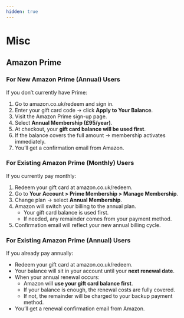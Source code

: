```yaml
---
hidden: true
---
```


# Misc

## Amazon Prime

### For New Amazon Prime (Annual) Users

If you don’t currently have Prime:

1. Go to amazon.co.uk/redeem and sign in.
2. Enter your gift card code → click **Apply to Your Balance**.
3. Visit the Amazon Prime sign-up page.
4. Select **Annual Membership (£95/year)**.
5. At checkout, your **gift card balance will be used first**.
6. If the balance covers the full amount → membership activates immediately.
7. You’ll get a confirmation email from Amazon.

### For Existing Amazon Prime (Monthly) Users

If you currently pay monthly:

1. Redeem your gift card at amazon.co.uk/redeem.
2. Go to **Your Account > Prime Membership > Manage Membership**.
3. Change plan → select **Annual Membership**.
4. Amazon will switch your billing to the annual plan.
   * Your gift card balance is used first.
   * If needed, any remainder comes from your payment method.
5. Confirmation email will reflect your new annual billing cycle.

### For Existing Amazon Prime (Annual) Users

If you already pay annually:

* Redeem your gift card at amazon.co.uk/redeem.
* Your balance will sit in your account until your **next renewal date**.
* When your annual renewal occurs:
  * Amazon will **use your gift card balance first**.
  * If your balance is enough, the renewal costs are fully covered.
  * If not, the remainder will be charged to your backup payment method.
* You’ll get a renewal confirmation email from Amazon.

